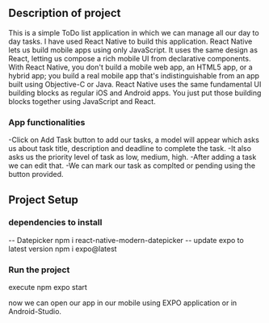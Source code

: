## Description of project

This is a simple ToDo list application in which we can manage all our day to day tasks.
I have used React Native to build this application.
React Native lets us build mobile apps using only JavaScript. It uses the same design as React, letting us compose a rich mobile UI from declarative components. With React Native, you don't build a mobile web app, an HTML5 app, or a hybrid app; you build a real mobile app that's indistinguishable from an app built using Objective-C or Java. React Native uses the same fundamental UI building blocks as regular iOS and Android apps. You just put those building blocks together using JavaScript and React.

### App functionalities

-Click on Add Task button to add our tasks, a model will appear which asks us about task title, description and deadline to complete the task.
-It also asks us the priority level of task as low, medium, high.
-After adding a task we can edit that.
-We can mark our task as complted or pending using the button provided.

## Project Setup

### dependencies to install

-- Datepicker
npm i react-native-modern-datepicker
-- update expo to latest version
npm i expo@latest

### Run the project

execute
npm expo start

now we can open our app in our mobile using EXPO application or in Android-Studio.
